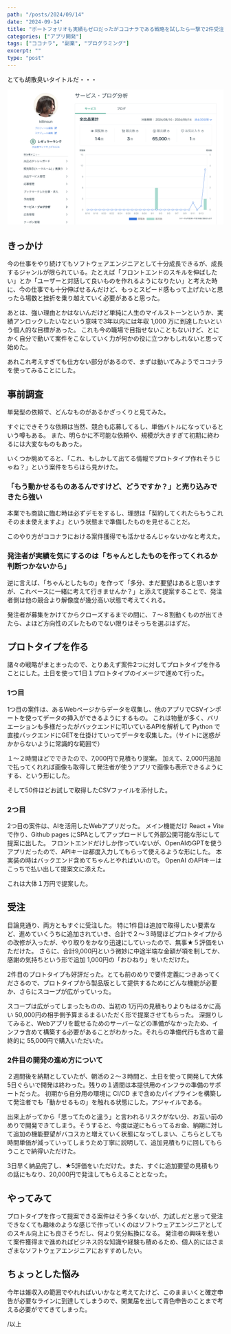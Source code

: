 ```yaml
---
path: "/posts/2024/09/14"
date: "2024-09-14"
title: "ポートフォリオも実績もゼロだったがココナラである戦略を試したら一撃で2件受注できた"
categories: ["アプリ開発"]
tags: ["ココナラ", "副業", "プログラミング"]
excerpt: ""
type: "post"
---
```


とても胡散臭いタイトルだ・・・

![coconala](14_pic_1.png)

## きっかけ

今の仕事をやり続けてもソフトウェアエンジニアとして十分成長できるが、成長するジャンルが限られている。たとえば「フロントエンドのスキルを伸ばしたい」とか「ユーザーと対話して良いものを作れるようになりたい」と考えた時に、今の仕事でも十分伸ばせるんだけど、もっとスピード感もって上げたいと思ったら場数と挫折を乗り越えていく必要があると思った。

あとは、強い理由とかはないんだけど単純に人生のマイルストーンというか、実績アンロックしたいなという意味で3年以内には年収 1,000 万に到達したいという個人的な目標があった。
これも今の職場で目指せないこともないけど、とにかく自分で動いて案件をこなしていく力が何かの役に立つかもしれないと思って始めた。

あれこれ考えすぎても仕方ない部分があるので、まずは動いてみようでココナラを使ってみることにした。

## 事前調査

単発型の依頼で、どんなものがあるかざっくりと見てみた。

すぐにできそうな依頼は当然、競合も応募してるし、単価バトルになっているという噂もある。
また、明らかに不可能な依頼や、規模が大きすぎて初期に終わるには大変なものもあった。

いくつか眺めてると、「これ、もしかして出てる情報でプロトタイプ作れそうじゃね？」という案件をちらほら見かけた。

### 「もう動かせるものあるんですけど、どうですか？」と売り込みできたら強い

本業でも商談に臨む時は必ずデモをするし、理想は「契約してくれたらもうこれそのまま使えますよ」という状態まで準備したものを見せることだ。

このやり方がココナラにおける案件獲得でも活かせるんじゃないかなと考えた。

### 発注者が実績を気にするのは「ちゃんとしたものを作ってくれるか判断つかないから」

逆に言えば、「ちゃんとしたもの」を作って「多分、まだ要望はあると思いますが、これベースに一緒に考えて行きませんか？」と添えて提案することで、発注者側は他の競合より解像度が幾分高い状態で考えてくれる。

発注者が募集をかけてからクローズするまでの間に、７〜８割動くものが出てきたら、よほど方向性のズレたものでない限りはそっちを選ぶはずだ。

## プロトタイプを作る

諸々の戦略がまとまったので、とりあえず案件2つに対してプロトタイプを作ることにした。土日を使って1日１プロトタイプのイメージで進めて行った。

### 1つ目

1つ目の案件は、あるWebページからデータを収集し、他のアプリでCSVインポートを使ってデータの挿入ができるようにするもの。
これは物量が多く、バリエーションも多様だったがバックエンドに叩いているAPIを解析して Python で直接バックエンドにGETを仕掛けていってデータを収集した。（サイトに迷惑がかからないように常識的な範囲で）

１〜２時間ほどでできたので、7,000円で見積もり提案。
加えて、2,000円追加で払ってくれれば画像も取得して発注者が使うアプリで画像も表示できるようにする、という形にした。

そして50件ほどお試しで取得したCSVファイルを添付した。

### 2つ目

2つ目の案件は、AIを活用したWebアプリだった。
メイン機能だけ React + Vite で作り、Github pages にSPAとしてアップロードして外部公開可能な形にして提案に出した。
フロントエンドだけしか作っていないが、OpenAIのGPTを使うアプリだったので、APIキーは都度入力してもらって使えるような形にした。
本実装の時はバックエンド含めてちゃんとやればいいので。
OpenAI のAPIキーはこっちで払い出して提案文に添えた。

これは大体１万円で提案した。

## 受注

目論見通り、両方ともすぐに受注した。
特に1件目は追加で取得したい要素など、進めていくうちに追加されていき、合計で２〜３時間ほどプロトタイプからの改修が入ったが、やり取りをかなり迅速にしていったので、無事★５評価をいただけた。
さらに、合計9,000円という微妙に中途半端な金額が項を制してか、感謝の気持ちという形で追加 1,000円の「おひねり」をいただけた。

2件目のプロトタイプも好評だった。とても前のめりで要件定義につきあってくださるので、プロトタイプから製品版として提供するためにどんな機能が必要か、さらにスコープが広がっていった。

スコープは広がってしまったものの、当初の 1万円の見積もりよりもはるかに高い 50,000円の相手側予算まるまるいただく形で提案させてもらった。
深掘りしてみると、Webアプリを載せるためのサーバーなどの準備がなかったため、インフラ含めて構築する必要があることがわかった。それらの準備代行も含めて最終的に 55,000円で購入いただいた。


### 2件目の開発の進め方について

２週間後を納期としていたが、朝活の２〜３時間と、土日を使って開発して大体5日ぐらいで開発は終わった。残りの１週間は本提供用のインフラの準備のサポートだった。
初期から自分用の環境に CI/CD まで含めたパイプラインを構築して発注者でも「動かせるもの」を触れる状態にした。アジャイルである。

出来上がってから「思ってたのと違う」と言われるリスクがない分、お互い前のめりで開発できてしまう。そうすると、今度は逆にもらってるお金、納期に対して追加の機能要望がバコスカと増えていく状態になってしまい、こちらとしても時間単価が減っていってしまうため丁寧に説明して、追加見積もりに回してもらうことで納得いただけた。

3日早く納品完了し、★5評価をいただけた。また、すぐに追加要望の見積もりの話にもなり、20,000円で発注してもらえることとなった。


## やってみて

プロトタイプを作って提案できる案件はそう多くないが、力試しだと思って受注できなくても趣味のような感じで作っていくのはソフトウェアエンジニアとしてのスキル向上にも良さそうだし、何より気分転換になる。
発注者の興味を惹いて案件獲得まで進めればビジネス的な知識や経験も積めるため、個人的にはさまざまなソフトウェアエンジニアにおすすめしたい。


## ちょっとした悩み

今年は雑収入の範囲でやれればいいかなと考えてたけど、このままいくと確定申告が必要なラインに到達してしまうので、開業届を出して青色申告のことまで考える必要がでてきてしまった。

/以上
